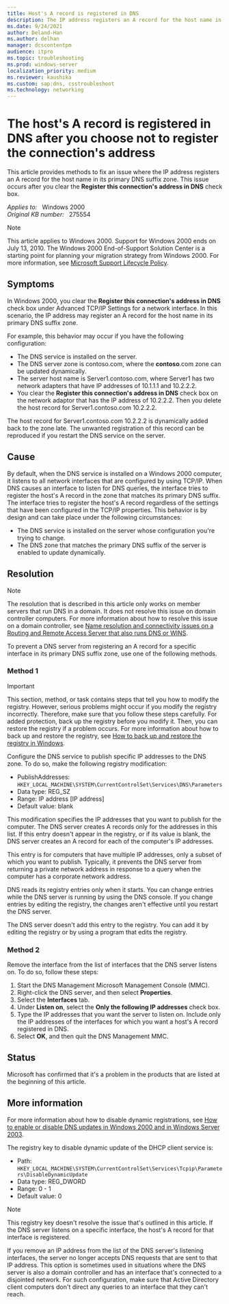 ```yaml
---
title: Host's A record is registered in DNS
description: The IP address registers an A record for the host name in its primary DNS suffix zone. It occurs after you clear the "Register this connection's address in DNS" check box.
ms.date: 9/24/2021
author: Deland-Han
ms.author: delhan
manager: dcscontentpm
audience: itpro
ms.topic: troubleshooting
ms.prod: windows-server
localization_priority: medium
ms.reviewer: kaushika
ms.custom: sap:dns, csstroubleshoot
ms.technology: networking
---
```

# The host's A record is registered in DNS after you choose not to register the connection's address

This article provides methods to fix an issue where the IP address registers an A record for the host name in its primary DNS suffix zone. This issue occurs after you clear the **Register this connection's address in DNS** check box.

_Applies to:_ &nbsp; Windows 2000  
_Original KB number:_ &nbsp; 275554

> [!NOTE]
> This article applies to Windows 2000. Support for Windows 2000 ends on July 13, 2010. The Windows 2000 End-of-Support Solution Center is a starting point for planning your migration strategy from Windows 2000. For more information, see [Microsoft Support Lifecycle Policy](/lifecycle/).

## Symptoms

In Windows 2000, you clear the **Register this connection's address in DNS** check box under Advanced TCP/IP Settings for a network interface. In this scenario, the IP address may register an A record for the host name in its primary DNS suffix zone.

For example, this behavior may occur if you have the following configuration:

- The DNS service is installed on the server.
- The DNS server zone is contoso.com, where the **contoso**.com zone can be updated dynamically.
- The server host name is Server1.contoso.com, where Server1 has two network adapters that have IP addresses of 10.1.1.1 and 10.2.2.2.
- You clear the **Register this connection's address in DNS** check box on the network adaptor that has the IP address of 10.2.2.2. Then you delete the host record for Server1.contoso.com 10.2.2.2.

The host record for Server1.contoso.com 10.2.2.2 is dynamically added back to the zone late. The unwanted registration of this record can be reproduced if you restart the DNS service on the server.

## Cause

By default, when the DNS service is installed on a Windows 2000 computer, it listens to all network interfaces that are configured by using TCP/IP. When DNS causes an interface to listen for DNS queries, the interface tries to register the host's A record in the zone that matches its primary DNS suffix. The interface tries to register the host's A record regardless of the settings that have been configured in the TCP/IP properties. This behavior is by design and can take place under the following circumstances:

- The DNS service is installed on the server whose configuration you're trying to change.
- The DNS zone that matches the primary DNS suffix of the server is enabled to update dynamically.

## Resolution

> [!NOTE]
> The resolution that is described in this article only works on member servers that run DNS in a domain. It does not resolve this issue on domain controller computers. For more information about how to resolve this issue on a domain controller, see [Name resolution and connectivity issues on a Routing and Remote Access Server that also runs DNS or WINS](name-resolution-connectivity-issues.md).

To prevent a DNS server from registering an A record for a specific interface in its primary DNS suffix zone, use one of the following methods.

### Method 1

> [!IMPORTANT]
> This section, method, or task contains steps that tell you how to modify the registry. However, serious problems might occur if you modify the registry incorrectly. Therefore, make sure that you follow these steps carefully. For added protection, back up the registry before you modify it. Then, you can restore the registry if a problem occurs. For more information about how to back up and restore the registry, see [How to back up and restore the registry in Windows](https://support.microsoft.com/help/322756).

Configure the DNS service to publish specific IP addresses to the DNS zone. To do so, make the following registry modification:

- PublishAddresses: `HKEY_LOCAL_MACHINE\SYSTEM\CurrentControlSet\Services\DNS\Parameters`
- Data type: REG_SZ
- Range: IP address [IP address]
- Default value: blank

This modification specifies the IP addresses that you want to publish for the computer. The DNS server creates A records only for the addresses in this list. If this entry doesn't appear in the registry, or if its value is blank, the DNS server creates an A record for each of the computer's IP addresses.

This entry is for computers that have multiple IP addresses, only a subset of which you want to publish. Typically, it prevents the DNS server from returning a private network address in response to a query when the computer has a corporate network address.

DNS reads its registry entries only when it starts. You can change entries while the DNS server is running by using the DNS console. If you change entries by editing the registry, the changes aren't effective until you restart the DNS server.

The DNS server doesn't add this entry to the registry. You can add it by editing the registry or by using a program that edits the registry.

### Method 2

Remove the interface from the list of interfaces that the DNS server listens on. To do so, follow these steps:

1. Start the DNS Management Microsoft Management Console (MMC).
2. Right-click the DNS server, and then select **Properties**.
3. Select the **Interfaces** tab.
4. Under **Listen on**, select the **Only the following IP addresses** check box.
5. Type the IP addresses that you want the server to listen on. Include only the IP addresses of the interfaces for which you want a host's A record registered in DNS.
6. Select **OK**, and then quit the DNS Management MMC.

## Status

Microsoft has confirmed that it's a problem in the products that are listed at the beginning of this article.

## More information

For more information about how to disable dynamic registrations, see [How to enable or disable DNS updates in Windows 2000 and in Windows Server 2003](enable-disable-dns-dynamic-registration.md).

The registry key to disable dynamic update of the DHCP client service is:

- Path: `HKEY_LOCAL_MACHINE\SYSTEM\CurrentControlSet\Services\Tcpip\Parameters\DisableDynamicUpdate`
- Data type: REG_DWORD
- Range: 0 - 1
- Default value: 0

> [!NOTE]
> This registry key doesn't resolve the issue that's outlined in this article. If the DNS server listens on a specific interface, the host's A record for that interface is registered.

If you remove an IP address from the list of the DNS server's listening interfaces, the server no longer accepts DNS requests that are sent to that IP address. This option is sometimes used in situations where the DNS server is also a domain controller and has an interface that's connected to a disjointed network. For such configuration, make sure that Active Directory client computers don't direct any queries to an interface that they can't reach.
